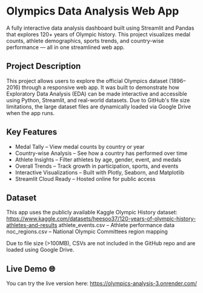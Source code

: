 # Olympics Data Analysis Web App
A fully interactive data analysis dashboard built using Streamlit and Pandas that explores 120+ years of Olympic history. This project visualizes medal counts, athlete demographics, sports trends, and country-wise performance — all in one streamlined web app.


## Project Description
This project allows users to explore the official Olympics dataset (1896–2016) through a responsive web app. It was built to demonstrate how Exploratory Data Analysis (EDA) can be made interactive and accessible using Python, Streamlit, and real-world datasets.
Due to GitHub's file size limitations, the large dataset files are dynamically loaded via Google Drive when the app runs.


## Key Features
- Medal Tally – View medal counts by country or year
- Country-wise Analysis – See how a country has performed over time
- Athlete Insights – Filter athletes by age, gender, event, and medals
- Overall Trends – Track growth in participation, sports, and events
- Interactive Visualizations – Built with Plotly, Seaborn, and Matplotlib
- Streamlit Cloud Ready – Hosted online for public access


## Dataset
This app uses the publicly available Kaggle Olympic History dataset: https://www.kaggle.com/datasets/heesoo37/120-years-of-olympic-history-athletes-and-results
athlete_events.csv – Athlete performance data
noc_regions.csv – National Olympic Committees region mapping

Due to file size (>100MB), CSVs are not included in the GitHub repo and are loaded using Google Drive.


## Live Demo 🌐 
You can try the live version here: https://olympics-analysis-3.onrender.com/
